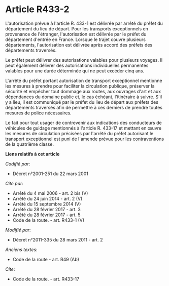 # Article R433-2

L'autorisation prévue à l'article R. 433-1 est délivrée par arrêté du préfet du département du lieu de départ. Pour les
transports exceptionnels en provenance de l'étranger, l'autorisation est délivrée par le préfet du département d'entrée en
France. Lorsque le trajet couvre plusieurs départements, l'autorisation est délivrée après accord des préfets des
départements traversés. 

Le préfet peut délivrer des autorisations valables pour plusieurs voyages. Il peut également délivrer des autorisations
individuelles permanentes valables pour une durée déterminée qui ne peut excéder cinq ans.

L'arrêté du préfet portant autorisation de transport exceptionnel mentionne les mesures à prendre pour faciliter la
circulation publique, préserver la sécurité et empêcher tout dommage aux routes, aux ouvrages d'art et aux dépendances du
domaine public et, le cas échéant, l'itinéraire à suivre. S'il y a lieu, il est communiqué par le préfet du lieu de départ
aux préfets des départements traversés afin de permettre à ces derniers de prendre toutes mesures de police nécessaires. 

Le fait pour tout usager de contrevenir aux indications des conducteurs de véhicules de guidage mentionnés à l'article R.
433-17 et mettant en œuvre les mesures de circulation précisées par l'arrêté du préfet autorisant le transport exceptionnel
est puni de l'amende prévue pour les contraventions de la quatrième classe.

**Liens relatifs à cet article**

_Codifié par_:

  - Décret n°2001-251 du 22 mars 2001

_Cité par_:

  - Arrêté du 4 mai 2006 - art. 2 bis (V)
  - Arrêté du 24 juin 2014 - art. 2 (V)
  - Arrêté du 15 septembre 2014 (V)
  - Arrêté du 28 février 2017 - art. 3
  - Arrêté du 28 février 2017 - art. 5
  - Code de la route. - art. R433-1 (V)

_Modifié par_:

  - Décret n°2011-335 du 28 mars 2011 - art. 2

_Anciens textes_:

  - Code de la route - art. R49 (Ab)

_Cite_:

  - Code de la route. - art. R433-17
